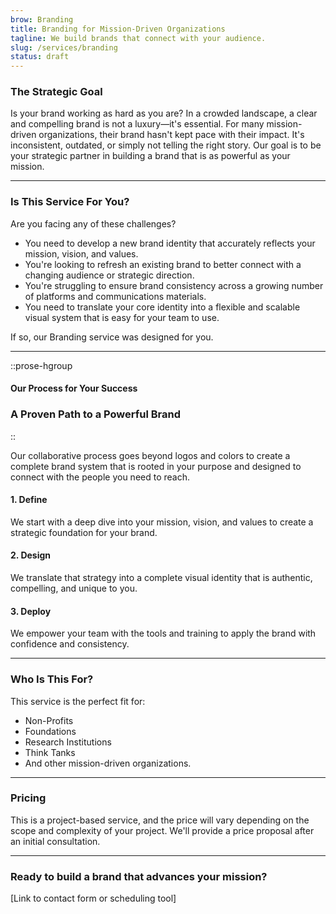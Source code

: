 ```yaml
---
brow: Branding
title: Branding for Mission-Driven Organizations
tagline: We build brands that connect with your audience.
slug: /services/branding
status: draft
---
```


### The Strategic Goal

Is your brand working as hard as you are? In a crowded landscape, a clear and compelling brand is not a luxury—it's essential. For many mission-driven organizations, their brand hasn't kept pace with their impact. It's inconsistent, outdated, or simply not telling the right story. Our goal is to be your strategic partner in building a brand that is as powerful as your mission.

---

### Is This Service For You?

Are you facing any of these challenges?

*   You need to develop a new brand identity that accurately reflects your mission, vision, and values.
*   You're looking to refresh an existing brand to better connect with a changing audience or strategic direction.
*   You're struggling to ensure brand consistency across a growing number of platforms and communications materials.
*   You need to translate your core identity into a flexible and scalable visual system that is easy for your team to use.

If so, our Branding service was designed for you.

---

::prose-hgroup
#### Our Process for Your Success
### A Proven Path to a Powerful Brand
::

Our collaborative process goes beyond logos and colors to create a complete brand system that is rooted in your purpose and designed to connect with the people you need to reach.

#### 1. Define

We start with a deep dive into your mission, vision, and values to create a strategic foundation for your brand.

#### 2. Design

We translate that strategy into a complete visual identity that is authentic, compelling, and unique to you.

#### 3. Deploy

We empower your team with the tools and training to apply the brand with confidence and consistency.

---

### Who Is This For?

This service is the perfect fit for:

*   Non-Profits
*   Foundations
*   Research Institutions
*   Think Tanks
*   And other mission-driven organizations.

---

### Pricing

This is a project-based service, and the price will vary depending on the scope and complexity of your project. We'll provide a price proposal after an initial consultation.

---

### Ready to build a brand that advances your mission?

[Link to contact form or scheduling tool]
